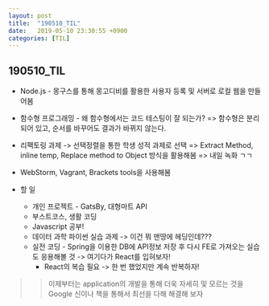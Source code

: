 ```yaml
---
layout: post
title:  "190510_TIL"
date:   2019-05-10 23:30:55 +0900
categories: [TIL]
---
```


190510_TIL
------------

* Node.js - 몽구스를 통해 몽고디비를 활용한 사용자 등록 및 서버로 로컬 웹을 만들어봄
* 함수형 프로그래밍 - 왜 함수형에서는 코드 테스팅이 잘 되는가? => 함수형은 분리되어 있고, 순서를 바꾸어도 결과가 바뀌지 않는다.
* 리팩토링 과제 -> 선택정렬을 통한 학생 성적 과제로 선택 => Extract Method, inline temp, Replace method to Object 방식을 활용해봄 => 내일 녹화 ㄱㄱ
* WebStorm, Vagrant, Brackets tools을 사용해봄 


* 할 일 
    * 개인 프로젝트 - GatsBy, 대형마트 API
    * 부스트코스, 생활 코딩
    * Javascript 공부!
    * 데이터 과학 파이썬 실습 과제 -> 이건 뭐 맨땅에 헤딩인데???
    * 실전 코딩 - Spring을 이용한 DB에 API정보 저장 후 다시 FE로 가져오는 실습도 응용해볼 것 -> 여기다가 React를 입혀보자!
        * React의 복습 필요 -> 한 번 했었지만 계속 반복하자!


>> 이제부터는 application의 개발을 통해 더욱 자세히 및 모르는 것을 Google 신이나 책을 통해서 최선을 다해 해결해 보자
